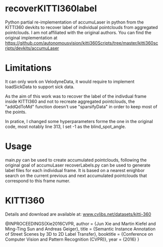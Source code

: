 # recoverKITTI360label

Python partial re-implementation of accumuLaser in python from the KITTI360 devkits to recover label of individual pointclouds from aggregated pointclouds. I am not affiliated with the original authors.
You can find the original implementation at https://github.com/autonomousvision/kitti360Scripts/tree/master/kitti360scripts/devkits/accumuLaser

# Limitations

It can only work on VelodyneData, it would require to implement loadSickData to support sick data.

As the aim of this work was to recover the label of the indivdual frame inside KITTI360 and not to recreate aggregated pointclouds, the "addQdToMd" function doesn't use "sparsifyData" in order to keep most of the points.

In pratice, I changed some hyperparameters forme the one in the original code, most notably line 313, I set -1 as the blind_spot_angle.

# Usage 

main.py can be used to create accumulated pointclouds, following the original goal of accumuLaser
recoverLabels.py can be used to generate label files for each individual frame. It is based on a nearest enighbor search on the current previous and next accumulated pointclouds that correspond to this frame numer.

# KITTI360

Details and download are available at: www.cvlibs.net/datasets/kitti-360

@INPROCEEDINGS{Xie2016CVPR,
author = {Jun Xie and Martin Kiefel and Ming-Ting Sun and Andreas Geiger},
title = {Semantic Instance Annotation of Street Scenes by 3D to 2D Label Transfer},
booktitle = {Conference on Computer Vision and Pattern Recognition (CVPR)},
year = {2016}
}
